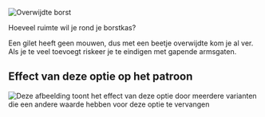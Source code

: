 ![Overwijdte borst](chestease.svg)

Hoeveel ruimte wil je rond je borstkas?

<Note>

Een gilet heeft geen mouwen, dus met een beetje overwijdte kom je al ver. Als je te veel toevoegt riskeer je te eindigen met gapende armsgaten.

</Note>

## Effect van deze optie op het patroon

![Deze afbeelding toont het effect van deze optie door meerdere varianten die een andere waarde hebben voor deze optie te vervangen](wahid_chestease_sample.svg "Effect van deze optie op het patroon")
